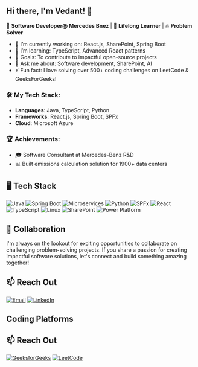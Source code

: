 ## Hi there, I'm Vedant! 👋

🚀 **Software Developer@ Mercedes Bnez** | 🌱 **Lifelong Learner** | 🔥 **Problem Solver** 

- 🔭 I’m currently working on: React.js, SharePoint, Spring Boot
- 🌱 I’m learning: TypeScript, Advanced React patterns
- 🎯 Goals: To contribute to impactful open-source projects
- 💬 Ask me about: Software development, SharePoint, AI
- ⚡ Fun fact: I love solving over 500+ coding challenges on LeetCode & GeeksForGeeks!

### 🛠️ My Tech Stack:
- **Languages**: Java, TypeScript, Python
- **Frameworks**: React.js, Spring Boot, SPFx
- **Cloud**: Microsoft Azure

### 🏆 Achievements:
- 🎓 Software Consultant at Mercedes-Benz R&D
- 📊 Built emissions calculation solution for 1900+ data centers

## 🖥️ Tech Stack

![Java](https://img.shields.io/badge/Java-orange?style=for-the-badge&logo=java&logoColor=white)
![Spring Boot](https://img.shields.io/badge/Spring%20Boot-brightgreen?style=for-the-badge&logo=spring-boot&logoColor=white)
![Microservices](https://img.shields.io/badge/Microservices-yellow?style=for-the-badge)
![Python](https://img.shields.io/badge/Python-blue?style=for-the-badge&logo=python&logoColor=white)
![SPFx](https://img.shields.io/badge/SPFx-blue?style=for-the-badge&logo=microsoft&logoColor=white)
![React](https://img.shields.io/badge/React-blue?style=for-the-badge&logo=react&logoColor=white)
![TypeScript](https://img.shields.io/badge/TypeScript-blue?style=for-the-badge&logo=typescript&logoColor=white)
![Linux](https://img.shields.io/badge/Linux-yellow?style=for-the-badge&logo=linux&logoColor=white)
![SharePoint](https://img.shields.io/badge/SharePoint-0078D4?style=for-the-badge&logo=microsoft-sharepoint&logoColor=white)
![Power Platform](https://img.shields.io/badge/Power%20Platform-742774?style=for-the-badge&logo=microsoft-power-platform&logoColor=white)




## 💞 Collaboration

I'm always on the lookout for exciting opportunities to collaborate on challenging problem-solving projects. If you share a passion for creating impactful software solutions, let's connect and build something amazing together!

## 📫 Reach Out

[![Email](https://img.shields.io/badge/Email-red?style=for-the-badge&logo=gmail&logoColor=white)](mailto:srivastava.vedant0106@gmail.com)
[![LinkedIn](https://img.shields.io/badge/LinkedIn-blue?style=for-the-badge&logo=linkedin&logoColor=white)](https://www.linkedin.com/in/Vedant0106/)

## Coding Platforms
## 📫 Reach Out

[![GeeksforGeeks](https://img.shields.io/badge/GeeksforGeeks-darkgreen?style=for-the-badge&logo=geeksforgeeks&logoColor=white)](https://auth.geeksforgeeks.org/user/Vedant0106/)
[![LeetCode](https://img.shields.io/badge/LeetCode-orange?style=for-the-badge&logo=leetcode&logoColor=white)](https://leetcode.com/Vedant0106/)


<!--
**Vedant0106/Vedant0106** is a ✨ _special_ ✨ repository because its `README.md` (this file) appears on your GitHub profile.

Here are some ideas to get you started:

- 🔭 I’m currently working on ...
- 🌱 I’m currently learning ...
- 👯 I’m looking to collaborate on ...
- 🤔 I’m looking for help with ...
- 💬 Ask me about ...
- 📫 How to reach me: ...
- 😄 Pronouns: ...
- ⚡ Fun fact: ...
-->
